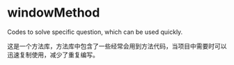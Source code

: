 # windowMethod
Codes to solve specific question, which can be used quickly.

这是一个方法库，方法库中包含了一些经常会用到方法代码，当项目中需要时可以迅速复制使用，减少了重复编写。
